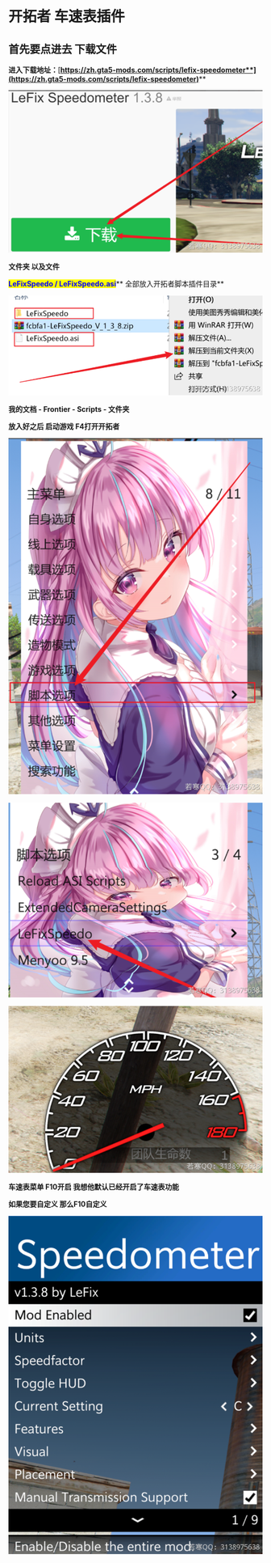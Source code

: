 # 开拓者 车速表插件

## **首先要点进去 下载文件**

**进入下载地址：**[**https://zh.gta5-mods.com/scripts/lefix-speedometer**](https://zh.gta5-mods.com/scripts/lefix-speedometer)****

****![](<../../../.gitbook/assets/image (8) (1) (1) (1) (1).png>)****

**文件夹 以及文件**

<mark style="color:blue;">**LeFixSpeedo / LeFixSpeedo.asi**</mark>** 全部放入开拓者脚本插件目录**

****![](<../../../.gitbook/assets/image (41) (1) (1).png>)****

**我的文档 - Frontier - Scripts - 文件夹**

**放入好之后 启动游戏 F4打开开拓者**

****![](<../../../.gitbook/assets/image (10) (1).png>)****

****![](<../../../.gitbook/assets/image (17) (1) (1) (1).png>)****

****![](<../../../.gitbook/assets/image (28) (1) (1).png>)****

**车速表菜单 F10开启 我想他默认已经开启了车速表功能**

**如果您要自定义 那么F10自定义**

****![](<../../../.gitbook/assets/image (30) (1) (1) (1) (1).png>)****

